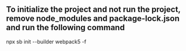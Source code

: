 ## To initialize the project and not run the project, remove node_modules and package-lock.json and run the following command 
npx sb init --builder webpack5 -f